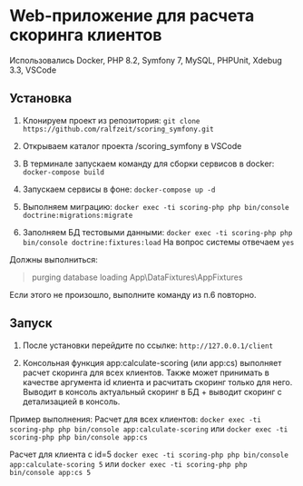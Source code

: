 # Web-приложение для расчета скоринга клиентов

Использовались Docker, PHP 8.2, Symfony 7, MySQL, PHPUnit, Xdebug 3.3, VSCode

## Установка

1. Клонируем проект из репозитория:
`git clone https://github.com/ralfzeit/scoring_symfony.git`

2. Открываем каталог проекта /scoring_symfony в VSCode

3. В терминале запускаем команду для сборки сервисов в docker:
`docker-compose build`

4. Запускаем сервисы в фоне:
`docker-compose up -d`

5. Выполняем миграцию:
`docker exec -ti scoring-php php bin/console doctrine:migrations:migrate`

6. Заполняем БД тестовыми данными:
`docker exec -ti scoring-php php bin/console doctrine:fixtures:load` 
На вопрос системы отвечаем `yes`

Должны выполниться:
> purging database
> loading App\DataFixtures\AppFixtures

Если этого не произошло, выполните команду из п.6 повторно.


## Запуск

1. После установки перейдите по ссылке: `http://127.0.0.1/client`

2. Консольная функция app:calculate-scoring (или app:cs) выполняет расчет скоринга для всех клиентов. Также может принимать в качестве аргумента id клиента и расчитать скоринг только для него. Выводит в консоль актуальный скоринг в БД + выводит скоринг с детализацией в консоль.

Пример выполнения:
Расчет для всех клиентов:
`docker exec -ti scoring-php php bin/console app:calculate-scoring`
или
`docker exec -ti scoring-php php bin/console app:cs`

Расчет для клиента с id=5
`docker exec -ti scoring-php php bin/console app:calculate-scoring 5`
или
`docker exec -ti scoring-php php bin/console app:cs 5`